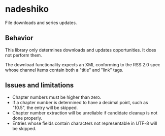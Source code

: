 # nadeshiko

File downloads and series updates.

## Behavior

This library only determines downloads and updates opportunities. It does not perform them.

The download functionality expects an XML conforming to the RSS 2.0 spec whose channel items contain both a "title" and "link" tags.

## Issues and limitations

* Chapter numbers must be higher than zero.
* If a chapter number is determined to have a decimal point, such as "10.5", the entry will be skipped.
* Chapter number extraction will be unreliable if candidate cleanup is not done properly.
* Entries whose fields contain characters not representable in UTF-8 will be skipped.
